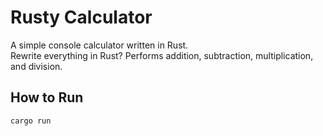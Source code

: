 # Rusty Calculator

A simple console calculator written in Rust.  
Rewrite everything in Rust?
Performs addition, subtraction, multiplication, and division.

## How to Run

```bash
cargo run
```
